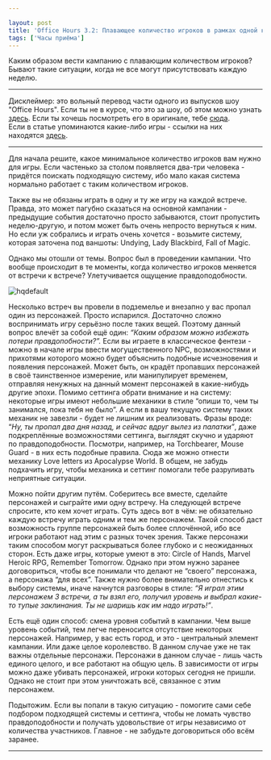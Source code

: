```yaml
---

layout: post
title: 'Office Hours 3.2: Плавающее количество игроков в рамках одной кампании'
tags: ['Часы приёма']
---
```


Каким образом вести кампанию с плавающим количеством игроков? Бывают такие ситуации, когда не все могут присутствовать каждую неделю.



* * *





Дисклеймер: это вольный перевод части одного из выпусков шоу "Office Hours". Если ты не в курсе, что это за шоу, об этом можно узнать [здесь](https://wunderwaffla.wordpress.com/2017/03/21/что-за-office-hours/). Если ты хочешь посмотреть его в оригинале, тебе [сюда](https://www.youtube.com/playlist?list=PLAmPx8nWedFVGdrP2JmcYzdvZC8sWV5b4).  
Если в статье упоминаются какие-либо игры - ссылки на них находятся [здесь](https://rpgbasement.xyz/2017-07-08-o_o_b_s/).





* * *



Для начала решите, какое минимальное количество игроков вам нужно для игры. Если частенько за столом появляется два-три человека - придётся поискать подходящую систему, ибо мало какая система нормально работает с таким количеством игроков. 

Также вы не обязаны играть в одну и ту же игру на каждой встрече. Правда, это может пагубно сказаться на основной кампании - предыдущие события достаточно просто забываются, стоит пропустить неделю-другую, и потом может быть очень непросто вернуться к ним. Но если уж собрались и играть очень хочется - возьмите систему, которая заточена под ваншоты: Undying, Lady Blackbird, Fall of Magic.

Однако мы отошли от темы. Вопрос был в проведении кампании. Что вообще происходит в те моменты, когда количество игроков меняется от встречи к встрече? Улетучивается ощущение правдоподобности. 

![hqdefault](https://wunderwaffla.files.wordpress.com/2017/10/hqdefault-e1508875171526.jpg)

Несколько встреч вы провели в подземелье и внезапно у вас пропал один из персонажей. Просто испарился. Достаточно сложно воспринимать игру серьёзно после таких вещей. Поэтому данный вопрос влечёт за собой ещё один: _“Каким образом можно избежать потери правдопобности?”._ Если вы играете в классическое фентези - можно в начале игры ввести могущественного NPC, возможностями и прихотями которого можно будет объяснить подобные исчезновения и появления персонажей. Может быть, он крадёт пропавших персонажей в своё таинственное измерение, или манипулирует временем, отправляя ненужных на данный момент персонажей в какие-нибудь другие эпохи. Помимо сеттинга обрати внимание и на систему: некоторые игры имеют небольшие механики в стиле “опиши то, чем ты занимался, пока тебя не было”. А если в вашу текущую систему таких механик не завезли - будет не лишним их реализовать. Фразы вроде: “_Ну, ты пропал два дня назад, и сейчас вдруг вылез из палатки”_, даже подкреплённые возможностями сеттинга, выглядят скучно и ударяют по правдоподобности. Посмотри, например, на Torchbearer, Mouse Guard - в них есть подобные правила. Сюда же можно отнести механику Love letters из Apocalypse World. В общем, не забудь подхачить игру, чтобы механика и сеттинг помогали тебе разруливать неприятные ситуации.

Можно пойти другим путём. Соберитесь все вместе, сделайте персонажей и сыграйте ими одну встречу. На следующей встрече спросите, кто кем хочет играть. Суть здесь вот в чём: не обязательно каждую встречу играть одним и тем же персонажем. Такой способ даст возможность группе персонажей быть более сплочённой, ибо все игроки работают над этим с разных точек зрения. Также персонажи таким способом могут раскрываться более глубоко и с неожиданных сторон. Есть даже игры, которые умеют в это: Circle of Hands, Marvel Heroic RPG, Remember Tomorrow. Однако при этом нужно заранее договориться, чтобы все понимали что делают не “своего” персонажа, а персонажа “для всех”. Также нужно более внимательно отнестись к выбору системы, иначе начнутся разговоры в стиле: _“Я играл этим персонажем 3 встречи, а ты взял его, получил уровень и выбрал какие-то тупые заклинания. Ты не шаришь как им надо играть!”_.

Есть ещё один способ: смена уровня событий в кампании. Чем выше уровень событий, тем легче переносится отсутствие некоторых персонажей. Например, у вас есть город, и это - центральный элемент кампании. Или даже целое королевство. В данном случае уже не так важны отдельные персонажи. Персонажи в данном случае - лишь часть единого целого, и все работают на общую цель. В зависимости от игры можно даже убивать персонажей, игроки которых сегодня не пришли. Однако не стоит при этом уничтожать всё, связанное с этим персонажем. 

Подытожим. Если вы попали в такую ситуацию - помогите сами себе подбором подходящей системы и сеттинга, чтобы не ломать чувство правдоподобности и получать удовольствие от игры независимо от количества участников. Главное - не забудьте договориться обо всём заранее.



* * *










